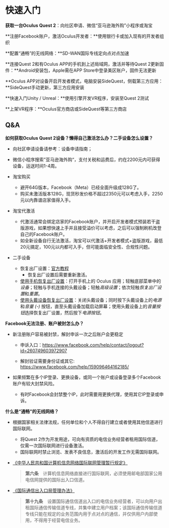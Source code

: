 # 快速入门

**获取一台Oculus Quest 2**：向社区申请、微信“亚马逊海外购”小程序或淘宝

**注册Facebook账户，激活Oculus开发者：**使用银行卡或加入现有的开发者组织

**配置“通畅”的无线网络：**SD-WAN国际专线定向点对点加速

**连接Quest 2和有Oculus APP的手机到上述局域网，激活并等待Quest 2更新固件：**Android安装包，Apple需在APP Store中登录美区账户，固件无法更新

**Oculus APP对设备开启开发者模式，电脑安装SideQuest，侧载第三方应用：**SideQuest手动更新，第三方应用安装

**快速入门Unity / Unreal：**使用引擎开发VR程序，安装至Quest 2测试

**上架VR程序：**Oculus官方商店或SideQuest等第三方商店

## Q&A

**如何获取Oculus Quest 2设备？懒得自己激活怎么办？二手设备怎么设置？**

* 向社区申请设备请参考：设备申请指南；

* 微信小程序搜索”亚马逊海外购“，支付关税和运费后，约在2200元内可获得设备，运送时间1-4周。
* 淘宝购买
  * 避开64G版本，Facebook（Meta）已经全面升级成128G了。
  * 购买未激活版本128G，现货秒发价格不超过2350元可以考虑入手，2250元以内靠谱店家值得入手。
* 淘宝代激活
  * 代激活通常会绑定店家的Facebook账户，并开启开发者模式预装若干盗版游戏，如果想快速上手并且接受溢价可以考虑，之后可以强制刷机改登自己的Facebook账户。
  * 如全新设备自行无法激活，淘宝可以代激活+开发者模式+盗版游戏，最低20元搞定，100元以内都可入手，但可能面临安全性、合规性问题。
* 二手设备
  * 恢复出厂设置：[官方教程](https://support.oculus.com/articles/fix-a-problem/troubleshoot-headsets-and-accessories/troubleshooting-factory-reset-quest-2/?locale=zh_CN)
    * 恢复出厂设置后需要重新激活。
  * <u>使用手机恢复出厂设置</u>：打开手机上的 Oculus 应用；轻触底部菜单中的*设备*；轻触与手机连接的头戴设备；轻触*高级设置*；依次轻触*恢复出厂设置*和*重置*。
  * <u>使用头戴设备恢复出厂设置</u>：关闭头戴设备；同时按下头戴设备上的*电源*和*音量 (-)* 按钮，直至头戴设备加载启动屏幕；使用头戴设备上的*音量按钮*选择恢复出厂设置，然后按下*电源按钮*。

**Facebook无法注册、账户被封怎么办？**

* 新注册账户容易被封禁，解封申诉一次之后账户会更稳定

  * 申诉入口：https://www.facebook.com/help/contact/logout?id=260749603972907

  * 解封验证需要身份证或其它: https://www.facebook.com/help/159096464162185/
* 如果频繁在多个IP登录、更换设备，或同一个账户或设备登录多个Facebook账户有较大封禁风险。

  * 有时Facebook会封禁整个IP，此时需要用更换代理，使用其它IP登录或申诉。

**什么是“通畅”的无线网络？**

* 根据国家相关法律法规，任何单位和个人不得自行建立或者使用其他信道进行国际联网。
  * 将Quest 2作为开发用途，可向有资质的电信业务经营者租用国际信道，仅需一次国际联网进行设备激活。
  * 国际联网时禁止浏览、发表不良信息，激活后的开发工作无需国际联网。

* [《中华人民共和国计算机信息网络国际联网管理暂行规定》](http://www.gov.cn/zhengce/2020-12/26/content_5574802.htm)

  >  **第六条**　计算机信息网络直接进行国际联网，必须使用邮电部国家公用电信网提供的国际出入口信道。

* [《国际通信出入口局管理办法》](http://www.gov.cn/gongbao/content/2003/content_62630.htm)

  > **第十九条**　设置国际通信信道出入口的电信业务经营者，可以向用户出租国际通信传输信道专线，并集中建立用户档案；该国际通信传输信道专线只能在规定的业务范围内用于点对点的通信，并仅供用户内部使用，不得用于经营电信业务。

